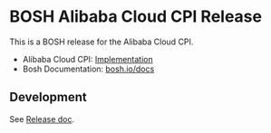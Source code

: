 # BOSH Alibaba Cloud CPI Release
This is a BOSH release for the Alibaba Cloud CPI.
- Alibaba Cloud CPI: [Implementation](https://github.com/alibaba/bosh_alicloud_cpi)
- Bosh Documentation: [bosh.io/docs](https://bosh.io/docs)

## Development
See [Release doc](https://bosh.io/docs/create-release.html).
